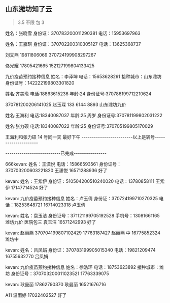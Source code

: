 ## 山东潍坊知了云

> 3.5 不限 包 3

姓名：张晓雪
身份证：370783200011290381
电话：15953697963

姓名：王嘉琪
身份证：370702200310305127
电话：13625368737

刘文燕
19811806069
370724199908297267

佟光耀 17805421665 152127199804133425

九价疫苗预约接种信息
姓名：李泽坤
电话：15653628291
接种城市：山东潍坊
身份证号：142222199803301820

姓名:齐美瑜
电话:18863615236
年龄:24
身份证号:370786199712210624

370781200206141025
赵玉琛
133 6144 8893
山东潍坊九价

姓名:王海利
电话:18340087037
年龄:25 周岁
身份证号:370781199802031222

姓名:张力硕
电话:18340087022
年龄:25
身份证号:370705199805170029

王海利和张力硕 14 号同一天 最好下午
-------------------------以上是转号---------------------

---------------------------已完成----------------

666kevan:
姓名：王潇悦
电话：15866593561
身份证号：370703200603221820
王潇悦 16571288936 好了

kevan:
姓名：王紫伊
身份证：510504200510240020
电话：13780858111
王紫伊 17147714524 好了

kevan:
九价疫苗预约接种信息
姓名：卢玉倩
身份证：370724199710270325
电话：18253648721
16714023318 卢玉倩

kevan:
姓名：袁玉洁
身份证号：371121199705192528
手机号：13081661165
潍坊九价 医院包三
袁玉洁 16571242993 好了

kevan:
赵丽燕 370704199807102429 17763187427
赵丽燕 中 16775852324 潍坊中

kevan:
姓名：吕凤娟
身份证：370783199905015340
电话：19821209474
16755632770 吕凤娟

kevan:
九价疫苗预约接种信息
姓名：徐浩环
电话：18753623892
接种城市：潍坊
身份证号：370703200011023521
17763339075

kevan:
耿曼丽
17862790370
耿曼丽 16521676716

A11
温雨婷 17022402527 好了
